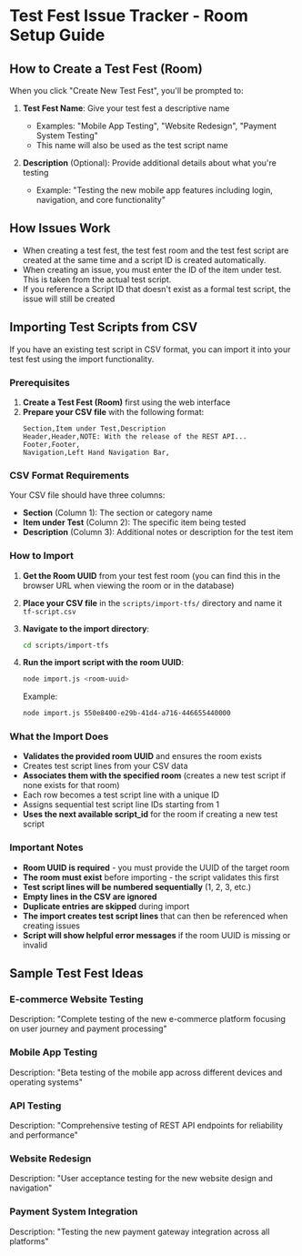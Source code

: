 # Test Fest Issue Tracker - Room Setup Guide

## How to Create a Test Fest (Room)

When you click "Create New Test Fest", you'll be prompted to:

1. **Test Fest Name**: Give your test fest a descriptive name

   - Examples: "Mobile App Testing", "Website Redesign", "Payment System Testing"
   - This name will also be used as the test script name

2. **Description** (Optional): Provide additional details about what you're testing
   - Example: "Testing the new mobile app features including login, navigation, and core functionality"

## How Issues Work

- When creating a test fest, the test fest room and the test fest script are created at the same time and a script ID is created automatically.
- When creating an issue, you must enter the ID of the item under test. This is taken from the actual test script.
- If you reference a Script ID that doesn't exist as a formal test script, the issue will still be created

## Importing Test Scripts from CSV

If you have an existing test script in CSV format, you can import it into your test fest using the import functionality.

### Prerequisites

1. **Create a Test Fest (Room)** first using the web interface
2. **Prepare your CSV file** with the following format:
   ```csv
   Section,Item under Test,Description
   Header,Header,NOTE: With the release of the REST API...
   Footer,Footer,
   Navigation,Left Hand Navigation Bar,
   ```

### CSV Format Requirements

Your CSV file should have three columns:
- **Section** (Column 1): The section or category name
- **Item under Test** (Column 2): The specific item being tested
- **Description** (Column 3): Additional notes or description for the test item

### How to Import

1. **Get the Room UUID** from your test fest room (you can find this in the browser URL when viewing the room or in the database)

2. **Place your CSV file** in the `scripts/import-tfs/` directory and name it `tf-script.csv`

3. **Navigate to the import directory**:
   ```bash
   cd scripts/import-tfs
   ```

4. **Run the import script with the room UUID**:
   ```bash
   node import.js <room-uuid>
   ```
   
   Example:
   ```bash
   node import.js 550e8400-e29b-41d4-a716-446655440000
   ```

### What the Import Does

- **Validates the provided room UUID** and ensures the room exists
- Creates test script lines from your CSV data
- **Associates them with the specified room** (creates a new test script if none exists for that room)
- Each row becomes a test script line with a unique ID
- Assigns sequential test script line IDs starting from 1
- **Uses the next available script_id** for the room if creating a new test script

### Important Notes

- **Room UUID is required** - you must provide the UUID of the target room
- **The room must exist** before importing - the script validates this first
- **Test script lines will be numbered sequentially** (1, 2, 3, etc.)
- **Empty lines in the CSV are ignored**
- **Duplicate entries are skipped** during import
- **The import creates test script lines** that can then be referenced when creating issues
- **Script will show helpful error messages** if the room UUID is missing or invalid

## Sample Test Fest Ideas

### E-commerce Website Testing

Description: "Complete testing of the new e-commerce platform focusing on user journey and payment processing"

### Mobile App Testing

Description: "Beta testing of the mobile app across different devices and operating systems"

### API Testing

Description: "Comprehensive testing of REST API endpoints for reliability and performance"

### Website Redesign

Description: "User acceptance testing for the new website design and navigation"

### Payment System Integration

Description: "Testing the new payment gateway integration across all platforms"
